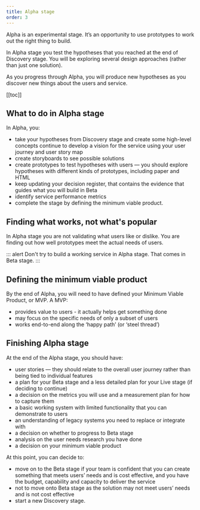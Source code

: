 ```yaml
---
title: Alpha stage
order: 3
---
```


Alpha is an experimental stage. It’s an opportunity to use prototypes to work out the right thing to build.

In Alpha stage you test the hypotheses that you reached at the end of Discovery stage. You will be exploring several design approaches (rather than just one solution).

As you progress through Alpha, you will produce new hypotheses as you discover new things about the users and service.

[[toc]]

## What to do in Alpha stage

In Alpha, you:
- take your hypotheses from Discovery stage and create some high-level concepts
continue to develop a vision for the service using your user journey and user story map
- create storyboards to see possible solutions
- create prototypes to test hypotheses with users — you should explore hypotheses with different kinds of prototypes, including paper and HTML
- keep updating your decision register, that contains the evidence that guides what you will build in Beta
- identify service performance metrics
- complete the stage by defining the minimum viable product.

## Finding what works, not what's popular

In Alpha stage you are not validating what users like or dislike. You are finding out how well prototypes meet the actual needs of users.

::: alert
Don't try to build a working service in Alpha stage. That comes in Beta stage.
:::

## Defining the minimum viable product

By the end of Alpha, you will need to have defined your Minimum Viable Product, or MVP. A MVP:
- provides value to users - it actually helps get something done
- may focus on the specific needs of only a subset of users
- works end-to-end along the ‘happy path’ (or ‘steel thread’)

## Finishing Alpha stage

At the end of the Alpha stage, you should have:
- user stories — they should relate to the overall user journey rather than being tied to individual features
- a plan for your Beta stage and a less detailed plan for your Live stage (if deciding to continue)
- a decision on the metrics you will use and a measurement plan for how to capture them
- a basic working system with limited functionality that you can demonstrate to users
- an understanding of legacy systems you need to replace or integrate with
- a decision on whether to progress to Beta stage
- analysis on the user needs research you have done
- a decision on your minimum viable product

At this point, you can decide to:
- move on to the Beta stage if your team is confident that you can create something that meets users’ needs and is cost effective, and you have the budget, capability and capacity to deliver the service
- not to move onto Beta stage as the solution may not meet users’ needs and is not cost effective
- start a new Discovery stage.
